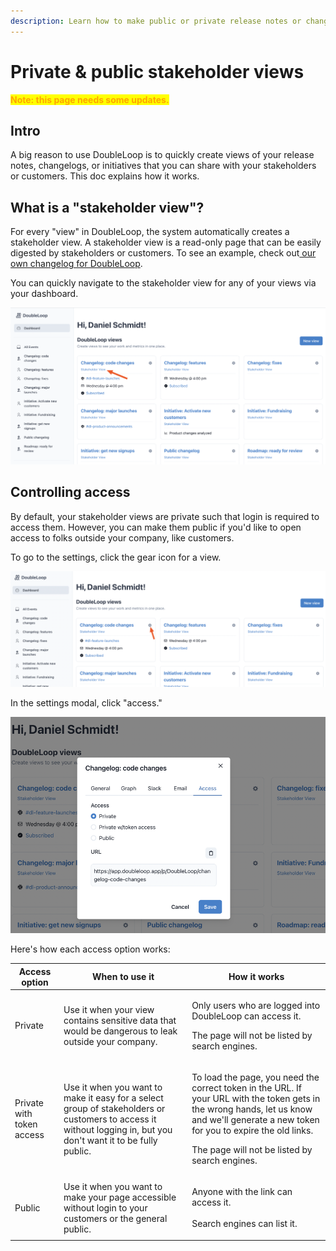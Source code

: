 ```yaml
---
description: Learn how to make public or private release notes or changelogs.
---
```


# Private & public stakeholder views

<mark style="color:orange;">**Note: this page needs some updates.**</mark>

## Intro

A big reason to use DoubleLoop is to quickly create views of your release notes, changelogs, or initiatives that you can share with your stakeholders or customers. This doc explains how it works.

## What is a "stakeholder view"?

For every "view" in DoubleLoop, the system automatically creates a stakeholder view. A stakeholder view is a read-only page that can be easily digested by stakeholders or customers. To see an example, check out[ our own changelog for DoubleLoop](https://app.doubleloop.app/p/DoubleLoop/440).

You can quickly navigate to the stakeholder view for any of your views via your dashboard.

![](<.gitbook/assets/image (12).png>)

## Controlling access

By default,  your stakeholder views are private such that login is required to access them. However, you can make them public if you'd like to open access to folks outside your company, like customers.

To go to the settings, click the gear icon for a view.

![](<.gitbook/assets/image (13).png>)

In the settings modal, click "access."

![](<.gitbook/assets/image (14).png>)

Here's how each access option works:

| Access option             | When to use it                                                                                                                                                  | How it works                                                                                                                                                                                                                                                |
| ------------------------- | --------------------------------------------------------------------------------------------------------------------------------------------------------------- | ----------------------------------------------------------------------------------------------------------------------------------------------------------------------------------------------------------------------------------------------------------- |
| Private                   | Use it when your view contains sensitive data that would be dangerous to leak outside your company.                                                             | <p>Only users who are logged into DoubleLoop can access it.</p><p></p><p>The page will not be listed by search engines.</p>                                                                                                                                 |
| Private with token access | Use it when you want to make it easy for a select group of stakeholders or customers to access it without logging in, but you don't want it to be fully public. | <p>To load the page, you need the correct token in the URL. If your URL with the token gets in the wrong hands, let us know and we'll generate a new token for you to expire the old links.</p><p></p><p>The page will not be listed by search engines.</p> |
| Public                    | Use it when you want to make your page accessible without login to your customers or the general public.                                                        | <p>Anyone with the link can access it.<br><br>Search engines can list it.</p>                                                                                                                                                                               |

